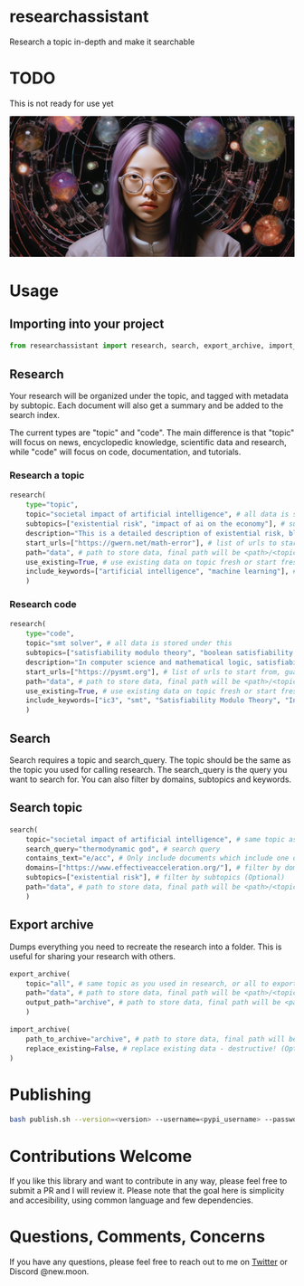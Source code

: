 # researchassistant

Research a topic in-depth and make it searchable

# TODO
This is not ready for use yet

<img src="resources/image.jpg">

# Usage

## Importing into your project

```python
from researchassistant import research, search, export_archive, import_archive
```

## Research

Your research will be organized under the topic, and tagged with metadata by subtopic. Each document will also get a summary and be added to the search index.

The current types are "topic" and "code". The main difference is that "topic" will focus on news, encyclopedic knowledge, scientific data and research, while "code" will focus on code, documentation, and tutorials.

### Research a topic

```python
research(
    type="topic",
    topic="societal impact of artificial intelligence", # all data is stored under this
    subtopics=["existential risk", "impact of ai on the economy"], # subtopics, will be used for expanding search (Optional)
    description="This is a detailed description of existential risk, blah blah.", # detailed description, will be used for evaluating if things are relevant
    start_urls=["https://gwern.net/math-error"], # list of urls to start from, guaranteed to be included in research (Optional)
    path="data", # path to store data, final path will be <path>/<topic> (Optional)
    use_existing=True, # use existing data on topic fresh or start fresh (Optional)
    include_keywords=["artificial intelligence", "machine learning"], # Include documents which have these keywords in relevancy check (Optional)
    )
```

### Research code

```python
research(
    type="code",
    topic="smt solver", # all data is stored under this
    subtopics=["satisfiability modulo theory", "boolean satisfiability problem"], # subtopics, will be used for expanding search (Optional)
    description="In computer science and mathematical logic, satisfiability modulo theories (SMT) is the problem of determining whether a mathematical formula is satisfiable. We are trying to create an IC3 library using PySMT. IC3 is a model checking technique used for formally verifying finite-state systems (like hardware and software designs).", # detailed description, will be used for evaluating if things are relevant
    start_urls=["https://pysmt.org"], # list of urls to start from, guaranteed to be included in research (Optional)
    path="data", # path to store data, final path will be <path>/<topic> (Optional)
    use_existing=True, # use existing data on topic fresh or start fresh (Optional)
    include_keywords=["ic3", "smt", "Satisfiability Modulo Theory", "Incremental Inductive Cube Checker"], # Include documents which have these keywords in relevancy check (Optional)
    )
```

## Search

Search requires a topic and search_query. The topic should be the same as the topic you used for calling research. The search_query is the query you want to search for. You can also filter by domains, subtopics and keywords.

## Search topic

```python
search(
    topic="societal impact of artificial intelligence", # same topic as you used in research
    search_query="thermodynamic god", # search query
    contains_text="e/acc", # Only include documents which include one of these strings (Optional)
    domains=["https://www.effectiveacceleration.org/"], # filter by domains (Optional)
    subtopics=["existential risk"], # filter by subtopics (Optional)
    path="data", # path to store data, final path will be <path>/<topic> (Optional)
    )
```

## Export archive

Dumps everything you need to recreate the research into a folder. This is useful for sharing your research with others.

```python
export_archive(
    topic="all", # same topic as you used in research, or all to export all topics (Optional)
    path="data", # path to store data, final path will be <path>/<topic> (Optional)
    output_path="archive", # path to store data, final path will be <path>/<topic> (Optional)
    )
```

```python
import_archive(
    path_to_archive="archive", # path to store data, final path will be <path>/<topic> (Optional)
    replace_existing=False, # replace existing data - destructive! (Optional)
)
```

# Publishing

```bash
bash publish.sh --version=<version> --username=<pypi_username> --password=<pypi_password>
```

# Contributions Welcome

If you like this library and want to contribute in any way, please feel free to submit a PR and I will review it. Please note that the goal here is simplicity and accesibility, using common language and few dependencies.

# Questions, Comments, Concerns

If you have any questions, please feel free to reach out to me on [Twitter](https://twitter.com/spatialweeb) or Discord @new.moon.
